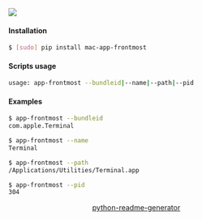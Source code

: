 <!--
https://pypi.org/project/readme-generator/
https://pypi.org/project/python-readme-generator/
-->

[![](https://img.shields.io/badge/OS-macOS-blue.svg?longCache=True)]()

#### Installation
```bash
$ [sudo] pip install mac-app-frontmost
```

#### Scripts usage
```bash
usage: app-frontmost --bundleid|--name|--path|--pid
```

#### Examples
```bash
$ app-frontmost --bundleid
com.apple.Terminal

$ app-frontmost --name
Terminal

$ app-frontmost --path
/Applications/Utilities/Terminal.app

$ app-frontmost --pid
304
```

<p align="center">
    <a href="https://pypi.org/project/python-readme-generator/">python-readme-generator</a>
</p>